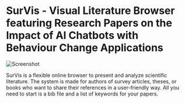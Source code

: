 # SurVis - Visual Literature Browser featuring Research Papers on the Impact of AI Chatbots with Behaviour Change Applications

![Screenshot](/doc/survis.png)

SurVis is a flexible online browser to present and analyze scientific literature. The system is made for authors of survey articles, theses, or books who want to share their references in a user-friendly way. All you need to start is a bib file and a list of keywords for your papers.


